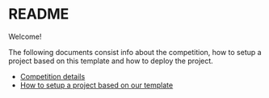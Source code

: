 # README
Welcome!

The following documents consist info about the competition, how to setup a project based on this template and how to deploy the project.

- [Competition details](https://github.com/thealiilman/app-for-unm-competition/blob/main/COMPETITION.md)
- [How to setup a project based on our template](https://github.com/thealiilman/app-for-unm-competition/blob/main/SETUP.md)

